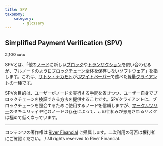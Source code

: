 ```yaml
---
title: SPV
taxonomy:
    category:
        - glossary
---
```


## Simplified Payment Verification (SPV)
2,100 sats

SPVとは、「他の[ノード](https://lostinbitcoin.jp/glossary/node-2/)に新しい[ブロック](https://lostinbitcoin.jp/glossary/block/)や[トランザクション](https://lostinbitcoin.jp/glossary/transaction/)を問い合わせるが、フルノードのように[ブロックチェーン](https://lostinbitcoin.jp/glossary/blockchain-2/)全体を保存しないソフトウェア」を指します。これは、[サトシ・ナカモト](https://lostinbitcoin.jp/glossary/satoshi_nakamoto/)が[ホワイトペーパー](https://lostinbitcoin.jp/glossary/whitepaper/)で述べた[軽量クライアント](https://lostinbitcoin.jp/glossary/light_client/)の一種です。

SPVの目的は、ユーザーがノードを実行する手間を省きつつ、ユーザー自身でブロックチェーンを検証できる方法を提供することです。SPVクライアントは、ブロックチェーンを照会するために使用するノードを信頼しますが、[マークルツリー](https://lostinbitcoin.jp/glossary/merkle_tree/)のセキュリティや他のノードの存在によって、この仕組みが悪用されるリスクは極めて低くなっています。

---
コンテンツの著作権は [River Financial](https://river.com/) に帰属します。二次利用の可否は権利者にご確認ください。 / All rights reserved to River Financial.
